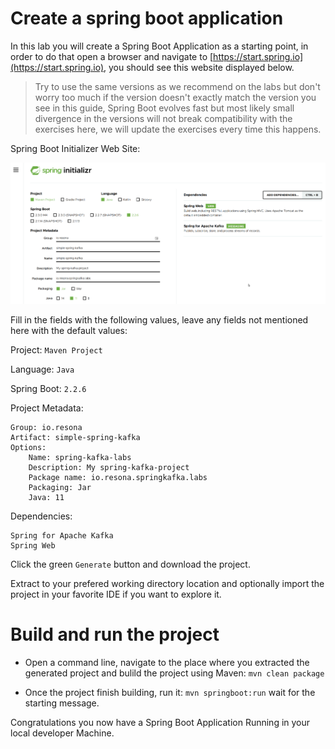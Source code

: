 # Create a spring boot application

In this lab you will create a Spring Boot Application as a starting point, in order to do that open a browser and navigate to [https://start.spring.io](https://start.spring.io), you should see this website displayed below. 

> Try to use the same versions as we recommend on the labs but don't worry too much if the version doesn't exactly match the version you see in this guide, Spring Boot evolves fast but most likely small divergence in the versions will not break compatibility with the exercises here, we will update the exercises every time this happens. 

Spring Boot Initializer Web Site: 

![Spring Initialzr Web Site](./imgs/spring-initializr-web-site.png)

Fill in the fields with the following values, leave any fields not mentioned here with the default values: 

Project: `Maven Project`

Language: `Java`

Spring Boot: `2.2.6`

Project Metadata:

    Group: io.resona
    Artifact: simple-spring-kafka
    Options: 
        Name: spring-kafka-labs
        Description: My spring-kafka-project
        Package name: io.resona.springkafka.labs
        Packaging: Jar
        Java: 11

Dependencies: 

    Spring for Apache Kafka
    Spring Web    

Click the green `Generate` button and download the project. 

Extract to your prefered working directory location and optionally import the project in your favorite IDE if you want to explore it.

# Build and run the project

 - Open a command line, navigate to the place where you extracted the generated project and bulild the project using Maven: `mvn clean package`

 - Once the project finish building, run it: `mvn springboot:run` wait for the starting message.

 Congratulations you now have a Spring Boot Application Running in your local developer Machine.





